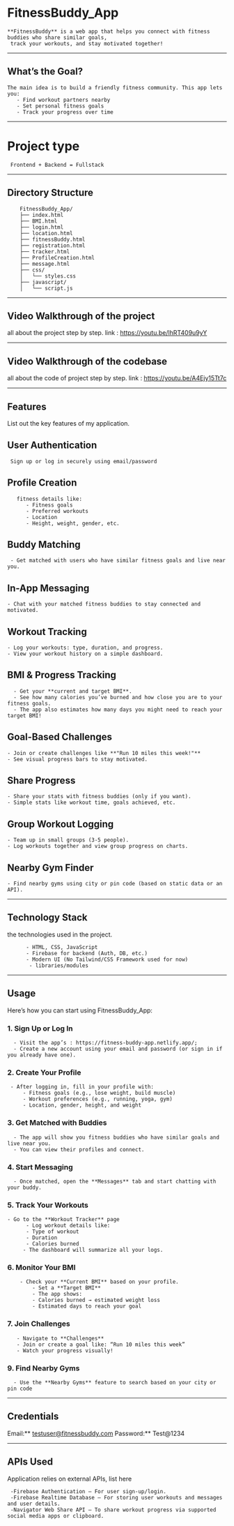 #  FitnessBuddy_App
    **FitnessBuddy** is a web app that helps you connect with fitness buddies who share similar goals, 
     track your workouts, and stay motivated together!

*********************************************************************************************************************

##  What’s the Goal?
    
    The main idea is to build a friendly fitness community. This app lets you:
       - Find workout partners nearby
       - Set personal fitness goals
       - Track your progress over time

*********************************************************************************************************************

# Project  type 
     Frontend + Backend = Fullstack
*********************************************************************************************************************


## Directory Structure
        FitnessBuddy_App/
        ├── index.html          
        ├── BMI.html
        ├── login.html
        ├── location.html
        ├── fitnessBuddy.html
        ├── registration.html
        ├── tracker.html
        ├── ProfileCreation.html
        ├── message.html
        ├── css/
        │   └── styles.css
        ├── javascript/
        │   └── script.js

*********************************************************************************************************************

## Video Walkthrough of the project
all about the  project step by step.
link : https://youtu.be/lhRT409u9yY

*********************************************************************************************************************
## Video Walkthrough of the codebase
all about the code of project step by step.
link : https://youtu.be/A4Ejy15Tt7c



*********************************************************************************************************************

## Features
List out the key features of my application.

## User Authentication
     Sign up or log in securely using email/password

## Profile Creation
       fitness details like:
          - Fitness goals
          - Preferred workouts
          - Location
          - Height, weight, gender, etc.

##  Buddy Matching
     - Get matched with users who have similar fitness goals and live near you.

## In-App Messaging
    - Chat with your matched fitness buddies to stay connected and motivated.

## Workout Tracking
    - Log your workouts: type, duration, and progress.
    - View your workout history on a simple dashboard.

##  BMI & Progress Tracking
      - Get your **current and target BMI**.
      - See how many calories you’ve burned and how close you are to your fitness goals.
      - The app also estimates how many days you might need to reach your target BMI!

##  Goal-Based Challenges
    - Join or create challenges like **"Run 10 miles this week!"**
    - See visual progress bars to stay motivated.

##  Share Progress
    - Share your stats with fitness buddies (only if you want).
    - Simple stats like workout time, goals achieved, etc.

##  Group Workout Logging
    - Team up in small groups (3-5 people).
    - Log workouts together and view group progress on charts.

## Nearby Gym Finder
    - Find nearby gyms using city or pin code (based on static data or an API).

*********************************************************************************************************************



## Technology Stack
 the technologies used in the project.

          - HTML, CSS, JavaScript
          - Firebase for backend (Auth, DB, etc.)
          - Modern UI (No Tailwind/CSS Framework used for now)
           - libraries/modules

*********************************************************************************************************************


##  Usage
Here’s how you can start using FitnessBuddy_App:


### 1. Sign Up or Log In
      - Visit the app’s : https://fitness-buddy-app.netlify.app/;
      - Create a new account using your email and password (or sign in if you already have one).

### 2. Create Your Profile
     - After logging in, fill in your profile with:
         - Fitness goals (e.g., lose weight, build muscle)
         - Workout preferences (e.g., running, yoga, gym)
         - Location, gender, height, and weight

### 3. Get Matched with Buddies
      - The app will show you fitness buddies who have similar goals and live near you.
      - You can view their profiles and connect.

### 4. Start Messaging
      - Once matched, open the **Messages** tab and start chatting with your buddy.

### 5. Track Your Workouts
    - Go to the **Workout Tracker** page
          - Log workout details like:
          - Type of workout
          - Duration
          - Calories burned
         - The dashboard will summarize all your logs.

### 6. Monitor Your BMI
        - Check your **Current BMI** based on your profile.
            - Set a **Target BMI**
            - The app shows:
            - Calories burned → estimated weight loss
            - Estimated days to reach your goal


### 7. Join Challenges
       - Navigate to **Challenges**
       - Join or create a goal like: “Run 10 miles this week”
       - Watch your progress visually!


### 9. Find Nearby Gyms
      - Use the **Nearby Gyms** feature to search based on your city or pin code

*********************************************************************************************************************



##  Credentials
 Email:** testuser@fitnessbuddy.com
 Password:** Test@1234

*********************************************************************************************************************

## APIs Used
 Application relies on external APIs, list here 
      
     -Firebase Authentication – For user sign-up/login.
     -Firebase Realtime Database – For storing user workouts and messages and user details.
     -Navigator Web Share API – To share workout progress via supported social media apps or clipboard.
